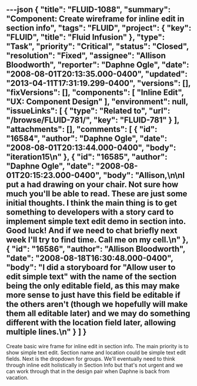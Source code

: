 ---json
{
  "title": "FLUID-1088",
  "summary": "Component:  Create wireframe for inline edit in section info",
  "tags": "FLUID",
  "project": {
    "key": "FLUID",
    "title": "Fluid Infusion"
  },
  "type": "Task",
  "priority": "Critical",
  "status": "Closed",
  "resolution": "Fixed",
  "assignee": "Allison Bloodworth",
  "reporter": "Daphne Ogle",
  "date": "2008-08-01T20:13:35.000-0400",
  "updated": "2013-04-11T17:31:19.299-0400",
  "versions": [],
  "fixVersions": [],
  "components": [
    "Inline Edit",
    "UX: Component Design"
  ],
  "environment": null,
  "issueLinks": [
    {
      "type": "Related to",
      "url": "/browse/FLUID-781/",
      "key": "FLUID-781"
    }
  ],
  "attachments": [],
  "comments": [
    {
      "id": "16584",
      "author": "Daphne Ogle",
      "date": "2008-08-01T20:13:44.000-0400",
      "body": "iteration15\n"
    },
    {
      "id": "16585",
      "author": "Daphne Ogle",
      "date": "2008-08-01T20:15:23.000-0400",
      "body": "Allison,\n\nI put a had drawing on your chair.  Not sure how much you'll be able to read.  These are just some initial thoughts.  I think the main thing is to get something to developers with a story card to implement simple text edit demo in section into.  Good luck!  And if we need to chat briefly next week I'll try to find time.  Call me on my cell.\n"
    },
    {
      "id": "16586",
      "author": "Allison Bloodworth",
      "date": "2008-08-18T16:30:48.000-0400",
      "body": "I did a storyboard for \"Allow user to edit simple text\" with the name of the section being the only editable field, as this may make more sense to just have this field be editable if the others aren't (though we hopefully will make them all editable later) and we may do something different with the location field later, allowing multiple lines.\n"
    }
  ]
}
---
Create basic wire frame for inline edit in section info.   The main priority is to show simple text edit.  Section name and location could be simple text edit fields.  Next is the dropdown for groups.  We'll eventually need to think through inline edit holistically in Section Info but that's not urgent and we can work through that in the design pair when Daphne is back from vacation.

        